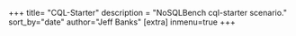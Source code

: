 +++
title= "CQL-Starter"
description = "NoSQLBench cql-starter scenario."
sort_by="date"
author="Jeff Banks"
[extra]
inmenu=true
+++
